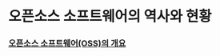 # 오픈소스 소프트웨어의 역사와 현황


### [오픈소스 소프트웨어(OSS)의 개요](https://github.com/betrayedpeople/OSS/blob/main/OSS%20%EA%B0%9C%EC%9A%94.md)
